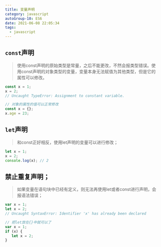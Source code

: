 ```yaml
---
title: 变量声明
category: javascript
autoGroup-10: ES6
date: 2021-06-08 22:05:34
tags:
  - javascript
---
```


## `const`声明

> 使用const声明的原始类型是常量，之后不能更改，不然会报类型错误。使用const声明的对象类型的变量，变量本身无法赋值为其他类型，但是它的属性可以修改。

```javascript
const x = 1;
x = 2;
// Uncaught TypeError: Assignment to constant variable.

// 对象的属性的值可以正常修改
const x = {};
x.age = 23;
```

## `let`声明

> 和const正好相反，使用let声明的变量可以进行修改；

```javascript
let x = 1;
x = 2;
console.log(x); // 2
```

## 禁止重复声明；

> 如果变量在语句块中已经有定义，则无法再使用let或者const进行声明，会报语法错误；

```javascript
var x = 1;
let x = 2;
// Uncaught SyntaxError: Identifier 'x' has already been declared

// 把let放在{}中就可以了
var x = 1;
if (x) {
   let x = 2;
}
```

